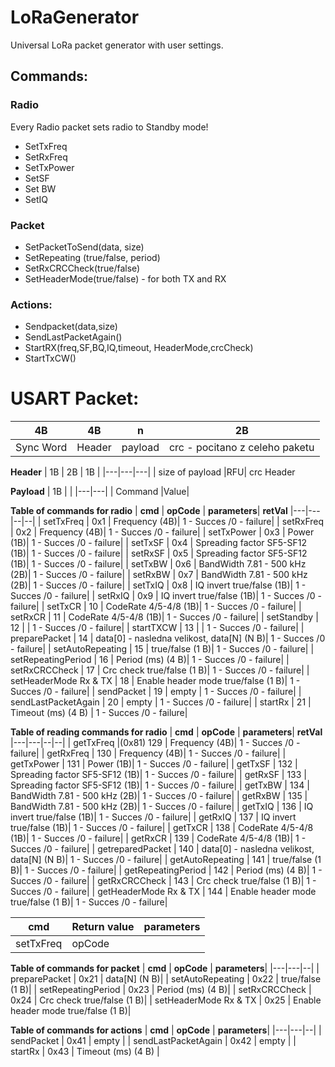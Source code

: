 # LoRaGenerator
Universal  LoRa packet generator with user settings.

## Commands:
### Radio
Every Radio packet sets radio to Standby mode!
- SetTxFreq
- SetRxFreq
- SetTxPower
- SetSF
- Set BW
- SetIQ
### Packet
- SetPacketToSend(data, size)
- SetRepeating (true/false, period)
- SetRxCRCCheck(true/false)
- SetHeaderMode(true/false) - for both TX and RX

### Actions:
- Sendpacket(data,size)
- SendLastPacketAgain()
- StartRX(freq,SF,BQ,IQ,timeout, HeaderMode,crcCheck)
- StartTxCW()


# USART Packet:

| 4B  |  4B  |  n |  2B |
|---|---|---|---|
| Sync Word  |Header|  payload |  crc - pocitano z celeho paketu |

**Header**
| 1B  |  2B | 1B  | 
|---|---|---|
| size of payload  |RFU| crc Header  

**Payload**
| 1B  |   | 
|---|---|
| Command  |Value|   

**Table of commands for radio**
| **cmd**  | **opCode**  | **parameters**|  **retVal**
|---|---|--|--|
| setTxFreq  | 0x1  |   Frequency (4B)| 1 - Succes /0 - failure|
| setRxFreq  | 0x2  |   Frequency (4B)| 1 - Succes /0 - failure|
| setTxPower  | 0x3  |   Power (1B)| 1 - Succes /0 - failure|
| setTxSF  | 0x4  |  Spreading factor SF5-SF12 (1B)| 1 - Succes /0 - failure|
| setRxSF  | 0x5  |  Spreading factor SF5-SF12 (1B)| 1 - Succes /0 - failure|
| setTxBW  | 0x6  |   BandWidth 7.81 - 500 kHz (2B)| 1 - Succes /0 - failure|
| setRxBW  | 0x7  |   BandWidth 7.81 - 500 kHz (2B)| 1 - Succes /0 - failure|
| setTxIQ  | 0x8  |   IQ invert true/false (1B)| 1 - Succes /0 - failure|
| setRxIQ  | 0x9  |   IQ invert true/false (1B)| 1 - Succes /0 - failure|
| setTxCR  | 10  |   CodeRate 4/5-4/8 (1B)| 1 - Succes /0 - failure|
| setRxCR  | 11  |   CodeRate 4/5-4/8 (1B)| 1 - Succes /0 - failure|
| setStandby  | 12  |  | 1 - Succes /0 - failure|
| startTXCW  | 13  |  | 1 - Succes /0 - failure|
| preparePacket  | 14  | data[0] - nasledna velikost,  data[N] (N B)| 1 - Succes /0 - failure|
| setAutoRepeating  | 15  |   true/false (1 B)| 1 - Succes /0 - failure|
| setRepeatingPeriod  | 16  |   Period (ms) (4 B)| 1 - Succes /0 - failure|
| setRxCRCCheck  | 17  |   Crc check true/false (1 B)| 1 - Succes /0 - failure|
| setHeaderMode Rx & TX | 18  |   Enable header mode true/false (1 B)| 1 - Succes /0 - failure|
| sendPacket  | 19 |   empty | 1 - Succes /0 - failure|
| sendLastPacketAgain  | 20  |   empty | 1 - Succes /0 - failure|
| startRx  | 21  |   Timeout (ms) (4 B) | 1 - Succes /0 - failure|

**Table of reading commands for radio**
| **cmd**  | **opCode**  | **parameters**|  **retVal**
|---|---|--|--|
| getTxFreq  |(0x81) 129  |   Frequency (4B)| 1 - Succes /0 - failure|
| getRxFreq  | 130  |   Frequency (4B)| 1 - Succes /0 - failure|
| getTxPower  | 131  |   Power (1B)| 1 - Succes /0 - failure|
| getTxSF  |  132 |  Spreading factor SF5-SF12 (1B)| 1 - Succes /0 - failure|
| getRxSF  | 133  |  Spreading factor SF5-SF12 (1B)| 1 - Succes /0 - failure|
| getTxBW  | 134  |   BandWidth 7.81 - 500 kHz (2B)| 1 - Succes /0 - failure|
| getRxBW  | 135  |   BandWidth 7.81 - 500 kHz (2B)| 1 - Succes /0 - failure|
| getTxIQ  | 136  |   IQ invert true/false (1B)| 1 - Succes /0 - failure|
| getRxIQ  | 137  |   IQ invert true/false (1B)| 1 - Succes /0 - failure|
| getTxCR  | 138  |   CodeRate 4/5-4/8 (1B)| 1 - Succes /0 - failure|
| getRxCR  | 139  |   CodeRate 4/5-4/8 (1B)| 1 - Succes /0 - failure|
| getreparedPacket  | 140  | data[0] - nasledna velikost,  data[N] (N B)| 1 - Succes /0 - failure|
| getAutoRepeating  | 141  |   true/false (1 B)| 1 - Succes /0 - failure|
| getRepeatingPeriod  | 142  |   Period (ms) (4 B)| 1 - Succes /0 - failure|
| getRxCRCCheck  | 143  |   Crc check true/false (1 B)| 1 - Succes /0 - failure|
| getHeaderMode Rx & TX | 144  |   Enable header mode true/false (1 B)| 1 - Succes /0 - failure|



| **cmd**  | **Return value**  | **parameters**| 
|---|---|--|
| setTxFreq  | opCode  |  |


**Table of commands for packet**
| **cmd**  | **opCode**  | **parameters**| 
|---|---|--|
| preparePacket  | 0x21  |   data[N] (N B)|
| setAutoRepeating  | 0x22  |   true/false (1 B)|
| setRepeatingPeriod  | 0x23  |   Period (ms) (4 B)|
| setRxCRCCheck  | 0x24  |   Crc check true/false (1 B)|
| setHeaderMode Rx & TX | 0x25  |   Enable header mode true/false (1 B)|

**Table of commands for actions**
| **cmd**  | **opCode**  | **parameters**| 
|---|---|--|
| sendPacket  | 0x41  |   empty |
| sendLastPacketAgain  | 0x42  |   empty |
| startRx  | 0x43  |   Timeout (ms) (4 B) |

